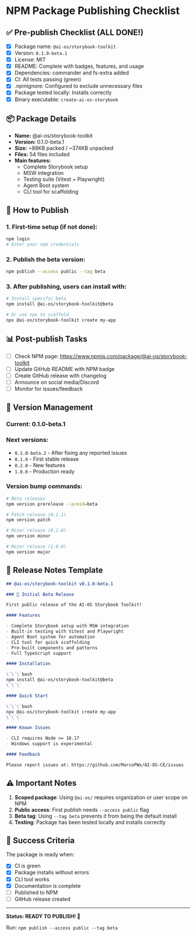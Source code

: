 # NPM Package Publishing Checklist

## ✅ Pre-publish Checklist (ALL DONE!)

- [x] Package name: `@ai-os/storybook-toolkit`
- [x] Version: `0.1.0-beta.1`
- [x] License: MIT
- [x] README: Complete with badges, features, and usage
- [x] Dependencies: commander and fs-extra added
- [x] CI: All tests passing (green)
- [x] .npmignore: Configured to exclude unnecessary files
- [x] Package tested locally: Installs correctly
- [x] Binary executable: `create-ai-os-storybook`

## 📦 Package Details

- **Name:** @ai-os/storybook-toolkit
- **Version:** 0.1.0-beta.1
- **Size:** ~88KB packed / ~374KB unpacked
- **Files:** 54 files included
- **Main features:**
  - Complete Storybook setup
  - MSW integration
  - Testing suite (Vitest + Playwright)
  - Agent Boot system
  - CLI tool for scaffolding

## 🚀 How to Publish

### 1. First-time setup (if not done):

```bash
npm login
# Enter your npm credentials
```

### 2. Publish the beta version:

```bash
npm publish --access public --tag beta
```

### 3. After publishing, users can install with:

```bash
# Install specific beta
npm install @ai-os/storybook-toolkit@beta

# Or use npx to scaffold
npx @ai-os/storybook-toolkit create my-app
```

## 📊 Post-publish Tasks

- [ ] Check NPM page: https://www.npmjs.com/package/@ai-os/storybook-toolkit
- [ ] Update GitHub README with NPM badge
- [ ] Create GitHub release with changelog
- [ ] Announce on social media/Discord
- [ ] Monitor for issues/feedback

## 🔄 Version Management

### Current: 0.1.0-beta.1

### Next versions:

- `0.1.0-beta.2` - After fixing any reported issues
- `0.1.0` - First stable release
- `0.2.0` - New features
- `1.0.0` - Production ready

### Version bump commands:

```bash
# Beta releases
npm version prerelease --preid=beta

# Patch release (0.1.1)
npm version patch

# Minor release (0.2.0)
npm version minor

# Major release (1.0.0)
npm version major
```

## 📝 Release Notes Template

```markdown
## @ai-os/storybook-toolkit v0.1.0-beta.1

### 🎉 Initial Beta Release

First public release of the AI-OS Storybook Toolkit!

#### Features

- Complete Storybook setup with MSW integration
- Built-in testing with Vitest and Playwright
- Agent Boot system for automation
- CLI tool for quick scaffolding
- Pre-built components and patterns
- Full TypeScript support

#### Installation

\`\`\`bash
npm install @ai-os/storybook-toolkit@beta
\`\`\`

#### Quick Start

\`\`\`bash
npx @ai-os/storybook-toolkit create my-app
\`\`\`

#### Known Issues

- CLI requires Node >= 18.17
- Windows support is experimental

#### Feedback

Please report issues at: https://github.com/MarcoPWx/AI-OS-CE/issues
```

## ⚠️ Important Notes

1. **Scoped package**: Using `@ai-os/` requires organization or user scope on NPM
2. **Public access**: First publish needs `--access public` flag
3. **Beta tag**: Using `--tag beta` prevents it from being the default install
4. **Testing**: Package has been tested locally and installs correctly

## 🎯 Success Criteria

The package is ready when:

- [x] CI is green
- [x] Package installs without errors
- [x] CLI tool works
- [x] Documentation is complete
- [ ] Published to NPM
- [ ] GitHub release created

---

**Status: READY TO PUBLISH! 🚀**

Run: `npm publish --access public --tag beta`
